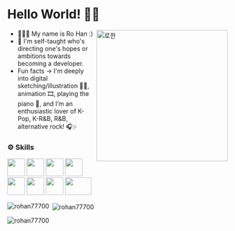 # Hello World! 👋🏻 
<img align="right" width="300" height="300" src="https://i.pinimg.com/564x/80/f3/dc/80f3dc6bc21f64defce04be37ec56b6c.jpg" alt="로한" />

- 🧑🏻‍💻 My name is Ro Han :)
- 🌱 I'm self-taught who's directing one's hopes or ambitions towards becoming a developer.
- Fun facts -> I'm deeply into digital sketching/illustration ✍🏻, animation 🎞️, playing the piano 🎹, and I’m an enthusiastic lover of K-Pop, K-R&B, R&B, alternative rock! 🎧🎶

### ⚙️ Skills
[<img src="https://user-images.githubusercontent.com/105499295/183480250-9fa20bca-5d89-4390-a309-e7fd30e063f7.png" width=40px height=40px>](https://javascript.info/)
[<img src="https://user-images.githubusercontent.com/105499295/183479459-59638df9-64b9-478b-9596-8a8d90b0d166.png" width=40px height=40px>](https://developer.mozilla.org/en-US/docs/Web/HTML)
[<img src="https://user-images.githubusercontent.com/105499295/183479865-2a8a5087-460c-4bef-ac98-c568ed9d0a57.png" width=40px height=40px>](https://developer.mozilla.org/en-US/docs/Web/CSS)
[<img src="https://user-images.githubusercontent.com/105499295/183478667-6473644d-0082-4674-bd03-8b669201f7cf.jpg" width=40px height=40px>](https://www.python.org/)
[<img width="40" height="40" src="https://external-content.duckduckgo.com/ip3/react.dev.ico">](https://react.dev/)
[<img width="40" height="40" src="https://external-content.duckduckgo.com/ip3/www.typescriptlang.org.ico">](https://www.typescriptlang.org/docs/)
[<img width="40" height="40" src="https://external-content.duckduckgo.com/ip3/www.djangoproject.com.ico">](https://docs.djangoproject.com/en/5.0/)
[<img src="https://user-images.githubusercontent.com/105499295/183481291-3aece34e-aeb2-4409-a9bd-912423361c20.png" width=60px height=40px>](https://www.php.net/docs.php)

<p><img align="left" src="https://github-readme-stats.vercel.app/api/top-langs?username=rohan77700&show_icons=true&locale=en&layout=compact" alt="rohan77700" /></p>

<p>&nbsp;<img align="center" src="https://github-readme-stats.vercel.app/api?username=rohan77700&show_icons=true&locale=en" alt="rohan77700" /></p>

<p><img align="center" src="https://github-readme-streak-stats.herokuapp.com/?user=rohan77700&" alt="rohan77700" /></p>

